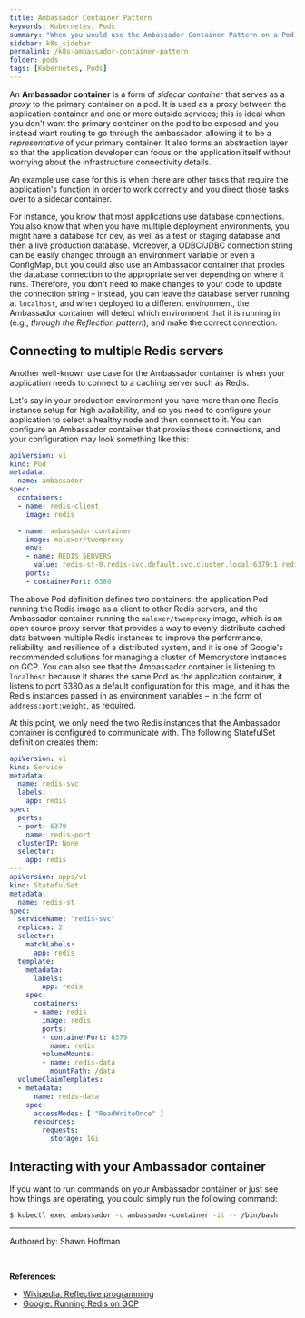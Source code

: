 ```yaml
---
title: Ambassador Container Pattern
keywords: Kubernetes, Pods
summary: "When you would use the Ambassador Container Pattern on a Pod, with examples"
sidebar: k8s_sidebar
permalink: /k8s-ambassador-container-pattern
folder: pods
tags: [Kubernetes, Pods]
---
```


An **Ambassador container** is a form of *sidecar container* that serves as a *proxy* to the primary container on a pod. It is used as a proxy between the application container and one or more outside services; this is ideal when you don't want the primary container on the pod to be exposed and you instead want routing to go through the ambassador, allowing it to be a *representative* of your primary container. It also forms an abstraction layer so that the application developer can focus on the application itself without worrying about the infrastructure connectivity details.

An example use case for this is when there are other tasks that require the application's function in order to work correctly and you direct those tasks over to a sidecar container.

For instance, you know that most applications use database connections. You also know that when you have multiple deployment environments, you might have a database for dev, as well as a test or staging database and then a live production database. Moreover, a ODBC/JDBC connection string can be easily changed through an environment variable or even a ConfigMap, but you could also use an Ambassador container that proxies the database connection to the appropriate server depending on where it runs. Therefore, you don't need to make changes to your code to update the connection string – instead, you can leave the database server running at `localhost`, and when deployed to a different environment, the Ambassador container will detect which environment that it is running in (e.g., *through the Reflection pattern*), and make the correct connection.

## Connecting to multiple Redis servers

Another well-known use case for the Ambassador container is when your application needs to connect to a caching server such as Redis.

Let's say in your production environment you have more than one Redis instance setup for high availability, and so you need to configure your application to select a healthy node and then connect to it. You can configure an Ambassador container that proxies those connections, and your configuration may look something like this:

```yaml
apiVersion: v1
kind: Pod
metadata:
  name: ambassador
spec:
  containers:
  - name: redis-client
    image: redis

  - name: ambassador-container
    image: malexer/twemproxy
    env:
    - name: REDIS_SERVERS
      value: redis-st-0.redis-svc.default.svc.cluster.local:6379:1 redis-st-1.redis-svc.default.svc.cluster.local:6379:1
    ports:
    - containerPort: 6380
```

The above Pod definition defines two containers: the application Pod running the Redis image as a client to other Redis servers, and the Ambassador container running the `malexer/twemproxy` image, which is an open source proxy server that provides a way to evenly distribute cached data between multiple Redis instances to improve the performance, reliability, and resilience of a distributed system, and it is one of Google's recommended solutions for managing a cluster of Memorystore instances on GCP. You can also see that the Ambassador container is listening to `localhost` because it shares the same Pod as the application container, it listens to port 6380 as a default configuration for this image, and it has the Redis instances passed in as environment variables – in the form of `address:port:weight`, as required.

At this point, we only need the two Redis instances that the Ambassador container is configured to communicate with. The following StatefulSet definition creates them:

```yaml
apiVersion: v1
kind: Service
metadata:
  name: redis-svc
  labels:
    app: redis
spec:
  ports:
  - port: 6379
    name: redis-port
  clusterIP: None
  selector:
    app: redis
---
apiVersion: apps/v1
kind: StatefulSet
metadata:
  name: redis-st
spec:
  serviceName: "redis-svc"
  replicas: 2
  selector:
    matchLabels:
      app: redis
  template:
    metadata:
      labels:
        app: redis
    spec:
      containers:
      - name: redis
        image: redis
        ports:
        - containerPort: 6379
          name: redis
        volumeMounts:
        - name: redis-data
          mountPath: /data
  volumeClaimTemplates:
  - metadata:
      name: redis-data
    spec:
      accessModes: [ "ReadWriteOnce" ]
      resources:
        requests:
          storage: 1Gi
```

## Interacting with your Ambassador container

If you want to run commands on your Ambassador container or just see how things are operating, you could simply run the following command:

```bash
$ kubectl exec ambassador -c ambassador-container -it -- /bin/bash
```

---

Authored by: Shawn Hoffman

<br>

**References:**

- [Wikipedia. Reflective programming](https://en.wikipedia.org/wiki/Reflective_programming)
- [Google. Running Redis on GCP](https://cloud.google.com/blog/products/databases/running-redis-on-gcp-four-deployment-scenarios)